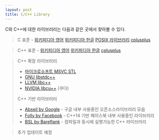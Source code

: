 ```yaml
---
layout: post
title: C/C++ Library
---
```



C와 C++에 대한 라이브러리는 다음과 같은 곳에서 찾아볼 수 있다.

> C 표준 - [위키피디아 영어](https://en.wikipedia.org/wiki/C_standard_library) [위키피디아 한글](https://ko.wikipedia.org/wiki/C_%ED%91%9C%EC%A4%80_%EB%9D%BC%EC%9D%B4%EB%B8%8C%EB%9F%AC%EB%A6%AC) [POSIX 라이브러리](https://en.wikipedia.org/wiki/C_POSIX_library) [cplusplus](https://www.cplusplus.com/reference/clibrary/)

> C++ 표준 - [위키피디아 영어](https://en.wikipedia.org/wiki/C%2B%2B_Standard_Library) [위키피디아 한글](https://ko.wikipedia.org/wiki/C%2B%2B_%ED%91%9C%EC%A4%80_%EB%9D%BC%EC%9D%B4%EB%B8%8C%EB%9F%AC%EB%A6%AC) [cplusplus](https://www.cplusplus.com/reference/)



> C++ 확장 라이브러리
> * [마이크로소프트 MSVC STL](https://github.com/microsoft/STL) 
> * [GNU libstdc++](https://gcc.gnu.org/onlinedocs/libstdc++)
> * [LLVM libc++](https://libcxx.llvm.org/)
> * [NVIDIA libcu++](https://nvidia.github.io/libcudacxx/) (쿠다)
> 
> C++ 기반 라이브러리
> * [Abseil by Google](https://abseil.io/) - 구글 내부 사용중인 오픈소스라이브러리 모음
> * [Folly by Facebook](https://github.com/facebook/folly) - C++14 기반 페이스북 내부 사용중인 라이브러리
> * [BSL by Bareflank](https://github.com/Bareflank/bsl) - 컴파일과 동시에 실행가능한 C++ 라이브러리



> 추가 업데이트 예정